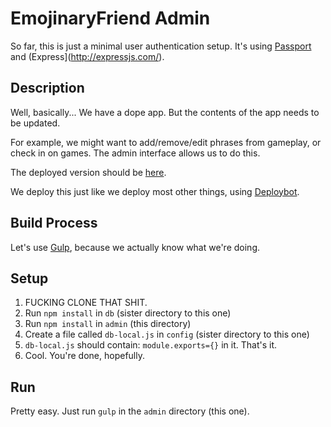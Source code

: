 # EmojinaryFriend Admin


So far, this is just a minimal user authentication setup. It's using [Passport](passportjs.org) and (Express](http://expressjs.com/).

## Description
Well, basically... We have a dope app. But the contents of the app needs to be updated.

For example, we might want to add/remove/edit phrases from gameplay, or check in on games. The admin interface allows us to do this. 

The deployed version should be [here](http://admin.emojinaryfriend.com).

We deploy this just like we deploy most other things, using [Deploybot](https://siblings.deploybot.com/34736-emojinaryfriend).

## Build Process

Let's use [Gulp](http://gulpjs.com/), because we actually know what we're doing.

## Setup
1. FUCKING CLONE THAT SHIT.
2. Run `npm install` in `db` (sister directory to this one)
3. Run `npm install` in `admin` (this directory)
4. Create a file called `db-local.js` in `config` (sister directory to this one)
5. `db-local.js` should contain: `module.exports={}` in it. That's it.
6. Cool. You're done, hopefully.


## Run
Pretty easy. Just run `gulp` in the `admin` directory (this one).
